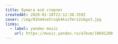 ```yaml
---
title: Бумага всё стерпит
createdAt: 2020-01-18T22:12:38.359Z
cover: /img/01hm4se5rxqk4kszfmrz2skgx3.jpg
links:
  - label: yandex music
    url: https://music.yandex.ru/album/10691208
---
```

